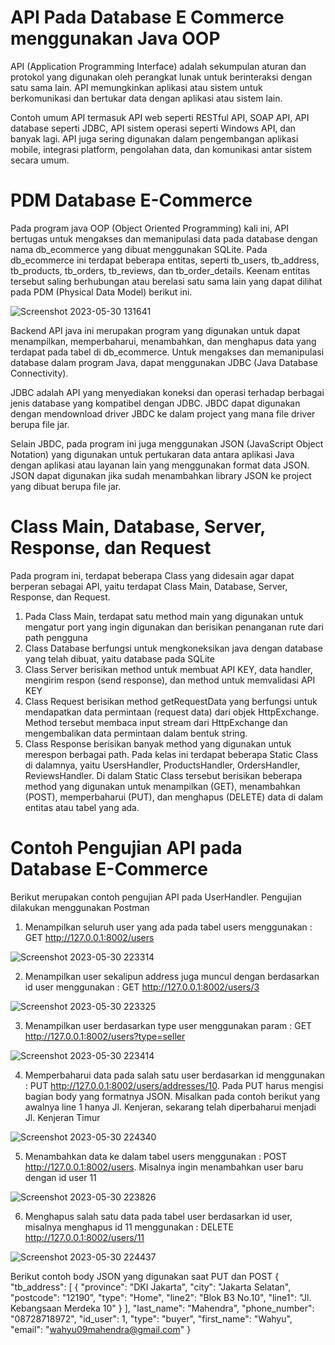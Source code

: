 # API Pada Database E Commerce menggunakan Java OOP

API (Application Programming Interface) adalah sekumpulan aturan dan protokol yang digunakan oleh perangkat lunak untuk berinteraksi dengan satu sama lain. API memungkinkan aplikasi atau sistem untuk berkomunikasi dan bertukar data dengan aplikasi atau sistem lain.


Contoh umum API termasuk API web seperti RESTful API, SOAP API, API database seperti JDBC, API sistem operasi seperti Windows API, dan banyak lagi. API juga sering digunakan dalam pengembangan aplikasi mobile, integrasi platform, pengolahan data, dan komunikasi antar sistem secara umum.


# PDM Database E-Commerce
Pada program java OOP (Object Oriented Programming) kali ini, API bertugas untuk mengakses dan memanipulasi data pada database dengan nama db_ecommerce yang dibuat menggunakan SQLite. Pada db_ecommerce ini terdapat beberapa entitas, seperti tb_users, tb_address, tb_products, tb_orders, tb_reviews, dan tb_order_details. Keenam entitas tersebut saling berhubungan atau berelasi satu sama lain yang dapat dilihat pada PDM (Physical Data Model) berikut ini.


![Screenshot 2023-05-30 131641](https://github.com/BagusWahyuMahendra/Tugas-2-PBO/assets/114908291/9cb4ddff-b40d-42c3-b9c6-d489b054f850)


Backend API java ini merupakan program yang digunakan untuk dapat menampilkan, memperbaharui, menambahkan, dan menghapus data yang terdapat pada tabel di db_ecommerce. Untuk mengakses dan memanipulasi database dalam program Java, dapat menggunakan JDBC (Java Database Connectivity). 


JDBC adalah API yang menyediakan koneksi dan operasi terhadap berbagai jenis database yang kompatibel dengan JDBC. JBDC dapat digunakan dengan mendownload driver JBDC ke dalam project yang mana file driver berupa file jar. 


Selain JBDC, pada program ini juga menggunakan JSON (JavaScript Object Notation) yang digunakan untuk pertukaran data antara aplikasi Java dengan aplikasi atau layanan lain yang menggunakan format data JSON. JSON dapat digunakan jika sudah menambahkan library JSON ke project yang dibuat berupa file jar.



# Class Main, Database, Server, Response, dan Request
Pada program ini, terdapat beberapa Class yang didesain agar dapat berperan sebagai API, yaitu terdapat Class Main, Database, Server, Response, dan Request.
1. Pada Class Main, terdapat satu method main yang digunakan untuk mengatur port yang ingin digunakan dan berisikan penanganan rute dari path pengguna
2. Class Database berfungsi untuk mengkoneksikan java dengan database yang telah dibuat, yaitu database pada SQLite
3. Class Server berisikan method untuk membuat API KEY, data handler, mengirim respon (send response), dan method untuk memvalidasi API KEY
4. Class Request berisikan method getRequestData yang berfungsi untuk mendapatkan data permintaan (request data) dari objek HttpExchange. Method tersebut membaca input stream dari HttpExchange dan mengembalikan data permintaan dalam bentuk string.
5. Class Response berisikan banyak method yang digunakan untuk merespon berbagai path. Pada kelas ini terdapat beberapa Static Class di dalamnya, yaitu UsersHandler, ProductsHandler, OrdersHandler, ReviewsHandler. Di dalam Static Class tersebut berisikan beberapa method yang digunakan untuk menampilkan (GET), menambahkan (POST), memperbaharui (PUT), dan menghapus (DELETE) data di dalam entitas atau tabel yang ada.




# Contoh Pengujian API pada Database E-Commerce
Berikut merupakan contoh pengujian API pada UserHandler. Pengujian dilakukan menggunakan Postman



1. Menampilkan seluruh user yang ada pada tabel users menggunakan : GET http://127.0.0.1:8002/users


![Screenshot 2023-05-30 223314](https://github.com/BagusWahyuMahendra/Tugas-2-PBO/assets/114908291/99d58ce3-f47c-4dc6-a2b0-e3fe96f1c8b3)


2. Menampilkan user sekalipun address juga muncul dengan berdasarkan id user menggunakan : GET http://127.0.0.1:8002/users/3


![Screenshot 2023-05-30 223325](https://github.com/BagusWahyuMahendra/Tugas-2-PBO/assets/114908291/7473ac8e-cd00-4e6f-a5c8-401328c8165e)



3. Menampilkan user berdasarkan type user menggunakan param : GET http://127.0.0.1:8002/users?type=seller


![Screenshot 2023-05-30 223414](https://github.com/BagusWahyuMahendra/Tugas-2-PBO/assets/114908291/aed01457-5d4c-4620-8076-880ceb099a9e)



4. Memperbaharui data pada salah satu user berdasarkan id menggunakan : PUT http://127.0.0.1:8002/users/addresses/10. Pada PUT harus mengisi bagian body yang formatnya JSON. Misalkan pada contoh berikut yang awalnya line 1 hanya Jl. Kenjeran, sekarang telah diperbaharui menjadi Jl. Kenjeran Timur


![Screenshot 2023-05-30 224340](https://github.com/BagusWahyuMahendra/Tugas-2-PBO/assets/114908291/5a29c4bc-6a24-4b72-ae28-585b6722f95b)



5. Menambahkan data ke dalam tabel users menggunakan : POST http://127.0.0.1:8002/users. Misalnya ingin menambahkan user baru dengan id user 11



![Screenshot 2023-05-30 223826](https://github.com/BagusWahyuMahendra/Tugas-2-PBO/assets/114908291/1b935c0d-0936-47fd-afe2-d041a64b5605)




6. Menghapus salah satu data pada tabel user berdasarkan id user, misalnya menghapus id 11 menggunakan : DELETE http://127.0.0.1:8002/users/11



![Screenshot 2023-05-30 224437](https://github.com/BagusWahyuMahendra/Tugas-2-PBO/assets/114908291/31a6d691-aa04-4069-ba74-346f21487e8b)



Berikut contoh body JSON yang digunakan saat PUT dan POST
{
    "tb_address": [
        {
            "province": "DKI Jakarta",
            "city": "Jakarta Selatan",
            "postcode": "12190",
            "type": "Home",
            "line2": "Blok B3 No.10",
            "line1": "Jl. Kebangsaan Merdeka 10"
        }
    ],
    "last_name": "Mahendra",
    "phone_number": "08728718972",
    "id_user": 1,
    "type": "buyer",
    "first_name": "Wahyu",
    "email": "wahyu09mahendra@gmail.com"
}
 
